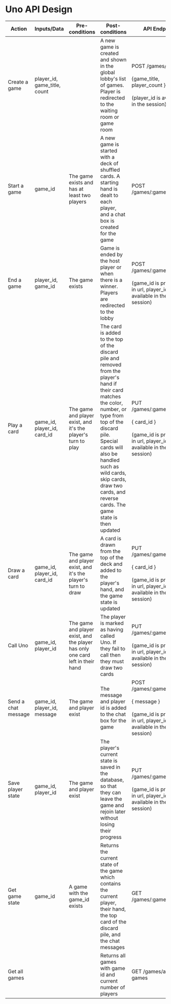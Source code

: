 # Uno API Design

| Action              | Inputs/Data                  | Pre-conditions                                                                 | Post-conditions                                                                                                                                                                                                                                                                                         | API Endpoint                                                                                                              |
| ------------------- | ---------------------------- | ------------------------------------------------------------------------------ | ------------------------------------------------------------------------------------------------------------------------------------------------------------------------------------------------------------------------------------------------------------------------------------------------------- | ------------------------------------------------------------------------------------------------------------------------- |
| Create a game       | player_id, game_title, count |                                                                                | A new game is created and shown in the global lobby's list of games. Player is redirected to the waiting room or game room                                                                                                                                                                              | POST /games/create<br><br>{game_title, player_count }<br><br>(player_id is available in the session)                      |
| Start a game        | game_id                      | The game exists and has at least two players                                   | A new game is started with a deck of shuffled cards. A starting hand is dealt to each player, and a chat box is created for the game                                                                                                                                                                    | POST /games/:game_id/start                                                                                                |
| End a game          | player_id, game_id           | The game exists                                                                | Game is ended by the host player or when there is a winner. Players are redirected to the lobby                                                                                                                                                                                                         | POST /games/:game_id/end <br><br>(game_id is provided in url, player_id is available in the session)                      |
| Play a card         | game_id, player_id, card_id  | The game and player exist, and it's the player's turn to play                  | The card is added to the top of the discard pile and removed from the player's hand if their card matches the color, number, or type from top of the discard pile. Special cards will also be handled such as wild cards, skip cards, draw two cards, and reverse cards. The game state is then updated | PUT /games/:game_id/play <br><br>{ card_id }<br><br>(game_id is provided in url, player_id is available in the session)   |
| Draw a card         | game_id, player_id, card_id  | The game and player exist, and it's the player's turn to draw                  | A card is drawn from the top of the deck and added to the player's hand, and the game state is updated                                                                                                                                                                                                  | PUT /games/:game_id/draw <br><br> { card_id } <br><br>(game_id is provided in url, player_id is available in the session) |
| Call Uno            | game_id, player_id           | The game and player exist, and the player has only one card left in their hand | The player is marked as having called Uno. If they fail to call then they must draw two cards                                                                                                                                                                                                           | PUT /games/:game_id/uno <br><br>(game_id is provided in url, player_id is available in the session)                       |
| Send a chat message | game_id, player_id, message  | The game and player exist                                                      | The message and player id is added to the chat box for the game                                                                                                                                                                                                                                         | POST /games/:game_id/chat <br><br>{ message }<br><br>(game_id is provided in url, player_id is available in the session)  |
| Save player state   | game_id, player_id           | The game and player exist                                                      | The player's current state is saved in the database, so that they can leave the game and rejoin later without losing their progress                                                                                                                                                                     | PUT /games/:game_id/state <br><br>(game_id is provided in url, player_id is available in the session)                     |
| Get game state      | game_id                      | A game with the game_id exists                                                 | Returns the current state of the game which contains the current player, their hand, the top card of the discard pile, and the chat messages                                                                                                                                                            | GET /games/:game_id/state                                                                                                 |
| Get all games       |                              |                                                                                | Returns all games with game id and current number of players                                                                                                                                                                                                                                            | GET /games/all-games                                                                                                      |
